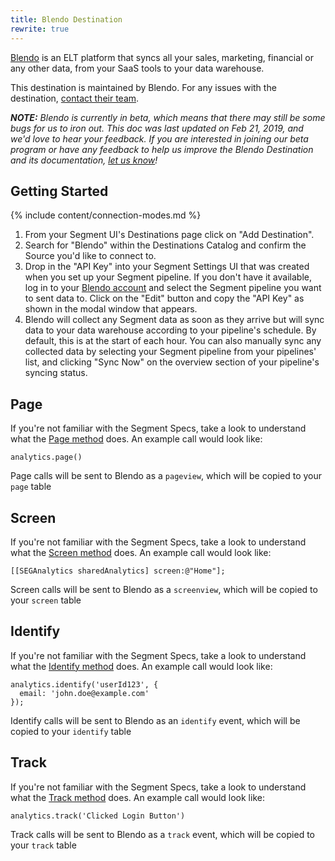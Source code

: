 ```yaml
---
title: Blendo Destination
rewrite: true
---
```


[Blendo](https://www.blendo.co/?utm_source=segmentio&utm_medium=docs&utm_campaign=partners) is an ELT platform that syncs all your sales, marketing, financial or any other data, from your SaaS tools to your data warehouse.

This destination is maintained by Blendo. For any issues with the destination, [contact their team](mailto:help@blendo.co).

_**NOTE:** Blendo is currently in beta, which means that there may still be some bugs for us to iron out. This doc was last updated on Feb 21, 2019, and we'd love to hear your feedback. If you are interested in joining our beta program or have any feedback to help us improve the Blendo Destination and its documentation, [let us know](mailto:help@blendo.co)!_


## Getting Started

{% include content/connection-modes.md %}

1. From your Segment UI's Destinations page click on "Add Destination".
2. Search for "Blendo" within the Destinations Catalog and confirm the Source you'd like to connect to.
3. Drop in the "API Key" into your Segment Settings UI that was created when you set up your Segment pipeline. If you don't have it available, log in to your [Blendo account](https://app.blendo.co) and select the Segment pipeline you want to sent data to. Click on the "Edit" button and copy the "API Key" as shown in the modal window that appears.
4. Blendo will collect any Segment data as soon as they arrive but will sync data to your data warehouse according to your pipeline's schedule. By default, this is at the start of each hour. You can also manually sync any collected data by selecting your Segment pipeline from your pipelines' list, and clicking "Sync Now" on the overview section of your pipeline's syncing status.


## Page

If you're not familiar with the Segment Specs, take a look to understand what the [Page method](https://segment.com/docs/connections/spec/page/) does. An example call would look like:

```
analytics.page()
```

Page calls will be sent to Blendo as a `pageview`, which will be copied to your `page` table


## Screen

If you're not familiar with the Segment Specs, take a look to understand what the [Screen method](https://segment.com/docs/connections/spec/page/) does. An example call would look like:

```
[[SEGAnalytics sharedAnalytics] screen:@"Home"];
```

Screen calls will be sent to Blendo as a `screenview`, which will be copied to your `screen` table


## Identify

If you're not familiar with the Segment Specs, take a look to understand what the [Identify method](https://segment.com/docs/connections/spec/identify/) does. An example call would look like:

```
analytics.identify('userId123', {
  email: 'john.doe@example.com'
});
```

Identify calls will be sent to Blendo as an `identify` event, which will be copied to your `identify` table


## Track

If you're not familiar with the Segment Specs, take a look to understand what the [Track method](https://segment.com/docs/connections/spec/track/) does. An example call would look like:

```
analytics.track('Clicked Login Button')
```

Track calls will be sent to Blendo as a `track` event, which will be copied to your `track` table
